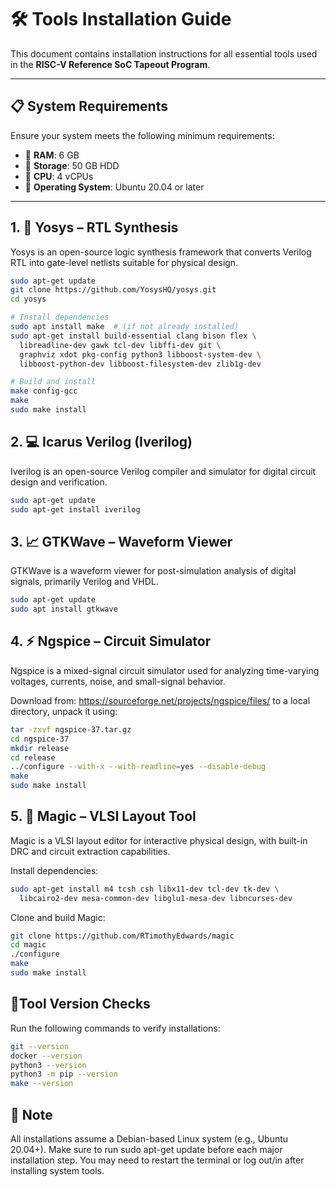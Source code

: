 # 🛠️ Tools Installation Guide

This document contains installation instructions for all essential tools used in the **RISC-V Reference SoC Tapeout Program**.

---

## 📋 System Requirements

Ensure your system meets the following minimum requirements:

- 💾 **RAM**: 6 GB  
- 💽 **Storage**: 50 GB HDD  
- 🧠 **CPU**: 4 vCPUs  
- 🐧 **Operating System**: Ubuntu 20.04 or later

---

## 1. 🔧 Yosys – RTL Synthesis

Yosys is an open-source logic synthesis framework that converts Verilog RTL into gate-level netlists suitable for physical design.

```bash
sudo apt-get update
git clone https://github.com/YosysHQ/yosys.git
cd yosys

# Install dependencies
sudo apt install make  # (if not already installed)
sudo apt-get install build-essential clang bison flex \
  libreadline-dev gawk tcl-dev libffi-dev git \
  graphviz xdot pkg-config python3 libboost-system-dev \
  libboost-python-dev libboost-filesystem-dev zlib1g-dev

# Build and install
make config-gcc
make
sudo make install

```
## 2. 💻 Icarus Verilog (Iverilog)

Iverilog is an open-source Verilog compiler and simulator for digital circuit design and verification.

```bash
sudo apt-get update
sudo apt-get install iverilog

```

## 3. 📈 GTKWave – Waveform Viewer

GTKWave is a waveform viewer for post-simulation analysis of digital signals, primarily Verilog and VHDL.

```bash
sudo apt-get update
sudo apt install gtkwave

```

## 4. ⚡ Ngspice – Circuit Simulator

Ngspice is a mixed-signal circuit simulator used for analyzing time-varying voltages, currents, noise, and small-signal behavior.

Download from: https://sourceforge.net/projects/ngspice/files/ to a local directory, unpack it using:

```bash
tar -zxvf ngspice-37.tar.gz
cd ngspice-37
mkdir release
cd release
../configure --with-x --with-readline=yes --disable-debug
make
sudo make install

```

## 5. 🧱 Magic – VLSI Layout Tool

Magic is a VLSI layout editor for interactive physical design, with built-in DRC and circuit extraction capabilities.

Install dependencies:

```bash
sudo apt-get install m4 tcsh csh libx11-dev tcl-dev tk-dev \
  libcairo2-dev mesa-common-dev libglu1-mesa-dev libncurses-dev
```

Clone and build Magic:

```bash
git clone https://github.com/RTimothyEdwards/magic
cd magic
./configure
make
sudo make install
```

## 🧪Tool Version Checks

Run the following commands to verify installations:

```bash
git --version
docker --version
python3 --version
python3 -m pip --version
make --version
```

## 📝 Note

All installations assume a Debian-based Linux system (e.g., Ubuntu 20.04+).
Make sure to run sudo apt-get update before each major installation step.
You may need to restart the terminal or log out/in after installing system tools.
